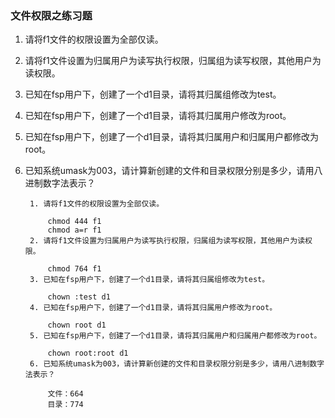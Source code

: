 ### 文件权限之练习题 ###
1. 请将f1文件的权限设置为全部仅读。
2. 请将f1文件设置为归属用户为读写执行权限，归属组为读写权限，其他用户为读权限。
3. 已知在fsp用户下，创建了一个d1目录，请将其归属组修改为test。
4. 已知在fsp用户下，创建了一个d1目录，请将其归属用户修改为root。
5. 已知在fsp用户下，创建了一个d1目录，请将其归属用户和归属用户都修改为root。
6. 已知系统umask为003，请计算新创建的文件和目录权限分别是多少，请用八进制数字法表示？

		1. 请将f1文件的权限设置为全部仅读。
		
			chmod 444 f1
			chmod a=r f1
		2. 请将f1文件设置为归属用户为读写执行权限，归属组为读写权限，其他用户为读权限。
		
			chmod 764 f1
		3. 已知在fsp用户下，创建了一个d1目录，请将其归属组修改为test。
		
			chown :test d1
		4. 已知在fsp用户下，创建了一个d1目录，请将其归属用户修改为root。
		
			chown root d1
		5. 已知在fsp用户下，创建了一个d1目录，请将其归属用户和归属用户都修改为root。
		
			chown root:root d1
		6. 已知系统umask为003，请计算新创建的文件和目录权限分别是多少，请用八进制数字法表示？
		
			文件：664
			目录：774

